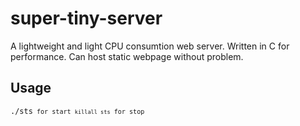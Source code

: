 # super-tiny-server
A lightweight and light CPU consumtion web server. Written in C for performance. Can host static webpage without problem.

## Usage 
<code>./sts<code> for start
<code>killall sts</code> for stop
